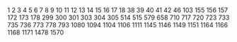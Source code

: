 1
2
3
4
5
6
7
8
9
10
11
12
13
14
15
16
17
18
38
39
40
41
42
46
103
155
156
157
172
173
178
299
300
301
303
304
305
514
515
579
658
710
717
720
723
733
735
736
773
778
793
1080
1094
1104
1106
1111
1145
1146
1149
1151
1164
1166
1168
1171
1478
1570
